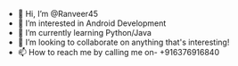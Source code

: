 - 👋 Hi, I’m @Ranveer45
- 👀 I’m interested in Android Development
- 🌱 I’m currently learning Python/Java
- 💞️ I’m looking to collaborate on anything that's interesting!
- 📫 How to reach me by calling me on- +916376916840

<!---
Ranveer45/Ranveer45 is a ✨ special ✨ repository because its `README.md` (this file) appears on your GitHub profile.
You can click the Preview link to take a look at your changes.
--->
